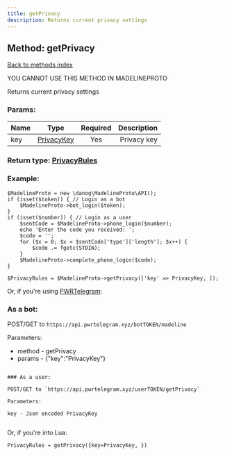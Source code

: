 ```yaml
---
title: getPrivacy
description: Returns current privacy settings
---
```

## Method: getPrivacy  
[Back to methods index](index.md)


YOU CANNOT USE THIS METHOD IN MADELINEPROTO


Returns current privacy settings

### Params:

| Name     |    Type       | Required | Description |
|----------|:-------------:|:--------:|------------:|
|key|[PrivacyKey](../types/PrivacyKey.md) | Yes|Privacy key|


### Return type: [PrivacyRules](../types/PrivacyRules.md)

### Example:


```
$MadelineProto = new \danog\MadelineProto\API();
if (isset($token)) { // Login as a bot
    $MadelineProto->bot_login($token);
}
if (isset($number)) { // Login as a user
    $sentCode = $MadelineProto->phone_login($number);
    echo 'Enter the code you received: ';
    $code = '';
    for ($x = 0; $x < $sentCode['type']['length']; $x++) {
        $code .= fgetc(STDIN);
    }
    $MadelineProto->complete_phone_login($code);
}

$PrivacyRules = $MadelineProto->getPrivacy(['key' => PrivacyKey, ]);
```

Or, if you're using [PWRTelegram](https://pwrtelegram.xyz):

### As a bot:

POST/GET to `https://api.pwrtelegram.xyz/botTOKEN/madeline`

Parameters:

* method - getPrivacy
* params - {"key":"PrivacyKey"}

```

### As a user:

POST/GET to `https://api.pwrtelegram.xyz/userTOKEN/getPrivacy`

Parameters:

key - Json encoded PrivacyKey


```

Or, if you're into Lua:

```
PrivacyRules = getPrivacy({key=PrivacyKey, })
```

